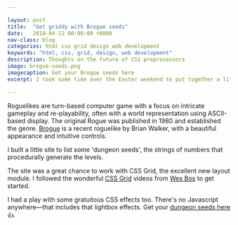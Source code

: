 ```yaml
---

layout: post
title:  "Get griddy with Brogue seeds"
date:   2018-04-12 00:00:00 +0000
nav-class: blog
categories: html css grid design web development
keywords: "html, css, grid, design, web development"
description: Thoughts on the future of CSS preprocessors
image: brogue-seeds.png
imagecaption: Get your Brogue seeds here
excerpt: I took some time over the Easter weekend to put together a little fan site for Brogue, my favourite Roguelike game.

---
```


Roguelikes are turn-based computer game with a focus on intricate gameplay and re-playability, often with a world representation using ASCII-based display. The original Rogue was published in 1980 and established the genre. [Brogue] is a recent roguelike by Brian Walker, with a beautiful appearance and intuitive controls.

I built a little site to list some 'dungeon seeds', the strings of numbers that procedurally generate the levels.

The site was a great chance to work with CSS Grid, the excellent new layout module. I followed the wonderful [CSS Grid] videos from [Wes Bos] to get started.

I had a  play with some gratuitous CSS effects too. There's no Javascript anywhere—that includes that lightbox effects. Get your [dungeon seeds here] 👍.

[Brogue]: https://sites.google.com/site/broguegame/
[CSS Grid]: https://cssgrid.io/
[Wes Bos]: https://wesbos.com/
[dungeon seeds here]: https://brogueseeds.netlify.com/




